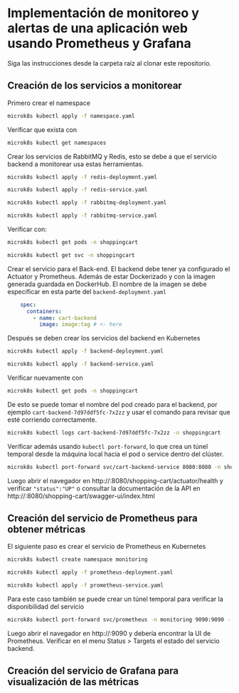 # Implementación de monitoreo y alertas de una aplicación web usando Prometheus y Grafana

Siga las instrucciones desde la carpeta raíz al clonar este repositorio.

## Creación de los servicios a monitorear
Primero crear el namespace
```bash
microk8s kubectl apply -f namespace.yaml
```

Verificar que exista con
```bash
microk8s kubectl get namespaces
```

Crear los servicios de RabbitMQ y Redis, esto se debe a que el servicio backend a monitorear usa estas herramientas.
```bash
microk8s kubectl apply -f redis-deployment.yaml
```
```bash
microk8s kubectl apply -f redis-service.yaml
```
```bash
microk8s kubectl apply -f rabbitmq-deployment.yaml
```
```bash
microk8s kubectl apply -f rabbitmq-service.yaml
```

Verificar con:
```bash
microk8s kubectl get pods -n shoppingcart
```
```bash
microk8s kubectl get svc -n shoppingcart
```

Crear el servicio para el Back-end. El backend debe tener ya configurado el Actuator y Prometheus. Además de estar Dockerizado y con la imagen generada guardada en DockerHub. El nombre de la imagen se debe especificar en esta parte del `backend-deployment.yaml`

```yaml
    spec:
      containers:
        - name: cart-backend
          image: image:tag # <- here
```

Después se deben crear los servicios del backend en Kubernetes
```bash
microk8s kubectl apply -f backend-deployment.yaml
```
```bash
microk8s kubectl apply -f backend-service.yaml
```

Verificar nuevamente con
```bash
microk8s kubectl get pods -n shoppingcart
```
De esto se puede tomar el nombre del pod creado para el backend, por ejemplo `cart-backend-7d97ddf5fc-7x2zz` y usar el comando para revisar que esté corriendo correctamente.
```bash
microk8s kubectl logs cart-backend-7d97ddf5fc-7x2zz -n shoppingcart
```

Verificar además usando `kubectl port-forward`, lo que crea un túnel temporal desde la máquina local hacia el pod o service dentro del clúster.
```bash
microk8s kubectl port-forward svc/cart-backend-service 8080:8080 -n shoppingcart --address 0.0.0.0
```
Luego abrir el navegador en http://<IP>:8080/shopping-cart/actuator/health y verificar `"status":"UP"` o consultar la documentación de la API en http://<IP>:8080/shopping-cart/swagger-ui/index.html


## Creación del servicio de Prometheus para obtener métricas
El siguiente paso es crear el servicio de Prometheus en Kubernetes

```bash
microk8s kubectl create namespace monitoring
```
```bash
microk8s kubectl apply -f prometheus-deployment.yaml
```
```bash
microk8s kubectl apply -f prometheus-service.yaml
```
Para este caso también se puede crear un túnel temporal para verificar la disponibilidad del servicio
```bash
microk8s kubectl port-forward svc/prometheus -n monitoring 9090:9090 --address 0.0.0.0
```
Luego abrir el navegador en http://<IP>:9090 y debería encontrar la UI de Prometheus. Verificar en el menu Status > Targets el estado del servicio backend.

## Creación del servicio de Grafana para visualización de las métricas
